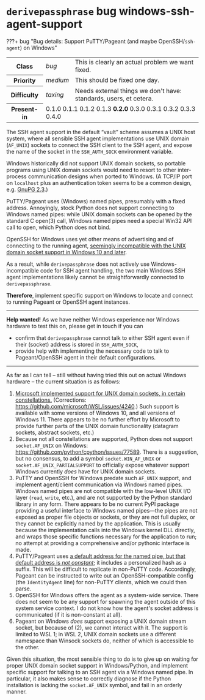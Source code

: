 # `derivepassphrase` bug windows-ssh-agent-support

???+ bug "Bug details: Support PuTTY/Pageant (and maybe OpenSSH/`ssh-agent`) on Windows"
    <table id="bug-summary" markdown>
        <tr><th scope=col>Class<td><i>bug</i><td>This is clearly an actual problem we want fixed.
        <tr><th scope=col>Priority<td><i>medium</i><td>This should be fixed one day.
        <tr><th scope=col>Difficulty<td><i>taxing</i><td>Needs external things we don't have: standards, users, et cetera.
        <tr><th scope=col>Present-in<td colspan=2>0.1.0 0.1.1 0.1.2 0.1.3 <b>0.2.0</b> 0.3.0 0.3.1 0.3.2 0.3.3 0.4.0
    </table>

The SSH agent support in the default “vault” scheme assumes a UNIX host system, where all sensible SSH agent implementations use UNIX domain (`AF_UNIX`) sockets to connect the SSH client to the SSH agent, and expose the name of the socket in the `SSH_AUTH_SOCK` environment variable.

Windows historically did not support UNIX domain sockets, so portable programs using UNIX domain sockets would need to resort to other inter-process communication designs when ported to Windows. (A TCP/IP port on `localhost` plus an authentication token seems to be a common design, e.g. [GnuPG 2.3](https://lists.gnupg.org/pipermail/gnupg-devel/2021-March/034795.html).)

PuTTY/Pageant uses (Windows) named pipes, presumably with a fixed address.  Annoyingly, stock Python does not support connecting to Windows named pipes: while UNIX domain sockets can be opened by the standard C open(3) call, Windows named pipes need a special Win32 API call to open, which Python does not bind.

OpenSSH for Windows uses yet other means of advertising and of connecting to the running agent, [seemingly incompatible with the UNIX domain socket support in Windows 10 and later](https://github.com/PowerShell/Win32-OpenSSH/issues/1761).

As a result, while `derivepassphrase` does not actively use Windows-incompatible code for SSH agent handling, the two main Windows SSH agent implementations likely cannot be straightforwardly connected to `derivepassphrase`.

<b>Therefore</b>, implement specific support on Windows to locate and connect to running Pageant or OpenSSH agent instances.

---

<strong>Help wanted!</strong> As we have neither Windows experience nor Windows hardware to test this on, please get in touch if you can

- confirm that `derivepassphrase` cannot talk to either SSH agent even if their (socket) address is stored in `SSH_AUTH_SOCK`,
- provide help with implementing the necessary code to talk to Pageant/OpenSSH agent in their default configurations.

--------

As far as I can tell – still without having tried this out on actual Windows hardware – the current situation is as follows:

1. [Microsoft implemented support for UNIX domain sockets, in certain constellations.][ANNOUNCEMENT] (Corrections: https://github.com/microsoft/WSL/issues/4240.)  Such support is available with some versions of Windows 10, and all versions of Windows 11.  There appears to be no further effort by Microsoft to provide further parts of the UNIX domain functionality (datagram sockets, abstract sockets, etc.)
2. Because not all constellations are supported, Python does not support `socket.AF_UNIX` on Windows: https://github.com/python/cpython/issues/77589. There is a suggestion, but no consensus, to add a symbol `socket.WIN_AF_UNIX` or `socket.AF_UNIX_PARTIALSUPPORT` to officially expose whatever support Windows currently *does* have for UNIX domain sockets.
3. PuTTY and OpenSSH for Windows predate such `AF_UNIX` support, and implement agent/client communication via Windows named pipes.  Windows named pipes are not compatible with the low-level UNIX I/O layer (`read`, `write`, etc.), and are not supported by the Python standard library in any form.  There appears to be no current PyPI package providing a useful interface to Windows named pipes—the pipes are not exposed as proper file objects or sockets, or they are not full duplex, or they cannot be explicitly named by the application.  This is usually because the implementation calls into the Windows kernel DLL directly, and wraps those specific functions necessary for the application to run; no attempt at providing a comprehensive and/or pythonic interface is made.
4. PuTTY/Pageant uses [a default address for the named pipe, but that default address is *not constant*][PUTTY_PIPE_NAME]; it includes a personalized hash as a suffix.  This will be difficult to replicate in non-PuTTY code.  Accordingly, Pageant can be instructed to write out an OpenSSH-compatible config (the `IdentityAgent` line) for non-PuTTY clients, which we could then parse.
5. OpenSSH for Windows offers the agent as a system-wide service.  There does not seem to be any support for spawning the agent outside of this system service context.  I do not know how the agent's socket address is communicated (if it is non-constant at all).
6. Pageant on Windows *does* support exposing a UNIX domain stream socket, but because of (2), we cannot interact with it.  The support is limited to WSL 1; in WSL 2, UNIX domain sockets use a different namespace than Winsock sockets do, neither of which is accessible to the other.

Given this situation, the most sensible thing to do is to give up on waiting for proper UNIX domain socket support in Windows/Python, and implement specific support for talking to an SSH agent via a Windows named pipe.  In particular, it also makes sense to correctly diagnose if the Python installation is lacking the `socket.AF_UNIX` symbol, and fail in an orderly manner.

[ANNOUNCEMENT]: https://devblogs.microsoft.com/commandline/af_unix-comes-to-windows/
[PUTTY_PIPE_NAME]: https://git.tartarus.org/?p=simon/putty.git;a=blob;f=windows/utils/agent_named_pipe_name.c;h=aa64b3f60df455e06d6bc1b6c47923143b7a2dda;hb=a8601a72a918dfc2a8e8536a77139d7f37700044
